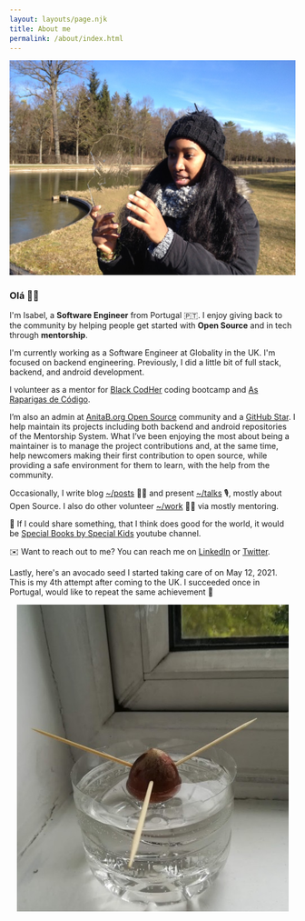 ```yaml
---
layout: layouts/page.njk
title: About me
permalink: /about/index.html
---
```


![Isabel in Germany all covered from cold](/images/me-out-in-the-cold.jpg)

### Olá 👋🏾

I'm Isabel, a **Software Engineer** from Portugal 🇵🇹. I enjoy giving back to the community by helping people get started with **Open Source** and in tech through **mentorship**.

I'm currently working as a Software Engineer at Globality in the UK. I'm focused on backend engineering. Previously, I did a little bit of full stack, backend, and android development.

I volunteer as a mentor for [Black CodHer](https://blackcodher.com/) coding bootcamp and [As Raparigas de Código](https://raparigasdocodigo.pt/).

I’m also an admin at [AnitaB.org Open Source](https://github.com/anitab-org) community and a [GitHub Star](https://stars.github.com/). I help maintain its projects including both backend and android repositories of the Mentorship System. What I’ve been enjoying the most about being a maintainer is to manage the project contributions and, at the same time, help newcomers making their first contribution to open source, while providing a safe environment for them to learn, with the help from the community.

Occasionally, I write blog [~/posts](/posts/) ✍🏾  and present [~/talks](/talks/) 🎙️, mostly about Open Source. I also do other volunteer [~/work](/work/) 👐🏾 via mostly mentoring.

🎲 If I could share something, that I think does good for the world, it would be [Special Books by Special Kids](https://www.youtube.com/c/SpecialBooksbySpecialKids/about) youtube channel.

✉️ Want to reach out to me? You can reach me on [LinkedIn](https://www.linkedin.com/in/isabelcmdcosta) or [Twitter](https://twitter.com/isabelcmdcosta).

Lastly, here's an avocado seed I started taking care of on May 12, 2021. This is my 4th attempt after coming to the UK. I succeeded once in Portugal, would like to repeat the same achievement 🌱

<div style="text-align:center"><img alt="avocado plant seed I planted" src="/images/may-twelve-avocado-plant.jpg"/></div>
